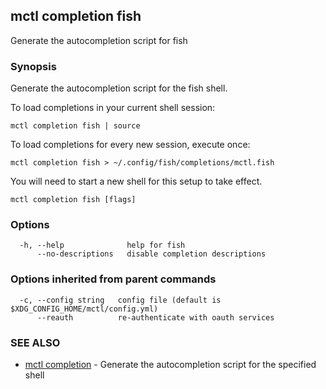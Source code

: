 [Auto generated by spf13/cobra]: <>

## mctl completion fish

Generate the autocompletion script for fish

### Synopsis

Generate the autocompletion script for the fish shell.

To load completions in your current shell session:

	mctl completion fish | source

To load completions for every new session, execute once:

	mctl completion fish > ~/.config/fish/completions/mctl.fish

You will need to start a new shell for this setup to take effect.


```
mctl completion fish [flags]
```

### Options

```
  -h, --help              help for fish
      --no-descriptions   disable completion descriptions
```

### Options inherited from parent commands

```
  -c, --config string   config file (default is $XDG_CONFIG_HOME/mctl/config.yml)
      --reauth          re-authenticate with oauth services
```

### SEE ALSO

* [mctl completion](mctl_completion.md)	 - Generate the autocompletion script for the specified shell


